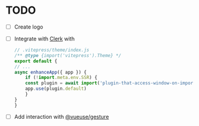 # TODO

- [ ] Create logo
- [ ] Integrate with [Clerk](https://clerk.com/docs/quickstarts/vue) with
    ```javascript
    // .vitepress/theme/index.js
    /** @type {import('vitepress').Theme} */
    export default {
    // ...
    async enhanceApp({ app }) {
        if (!import.meta.env.SSR) {
        const plugin = await import('plugin-that-access-window-on-import')
        app.use(plugin.default)
        }
    }
    }
    ```

- [ ] Add interaction with [@vueuse/gesture](https://github.com/vueuse/gesture)